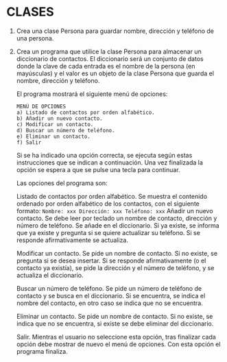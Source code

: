 # CLASES

1. Crea una clase Persona para guardar nombre, dirección y teléfono de una
persona.

2. Crea un programa que utilice la clase Persona para almacenar un diccionario de contactos. El diccionario será un conjunto de datos donde la clave de cada entrada es el nombre de la persona (en mayúsculas) y el valor es un objeto de la clase Persona que guarda el nombre, dirección y teléfono.

    El programa mostrará el siguiente menú de opciones:

    ```.
    MENÚ DE OPCIONES
    a) Listado de contactos por orden alfabético.
    b) Añadir un nuevo contacto.
    c) Modificar un contacto.
    d) Buscar un número de teléfono.
    e) Eliminar un contacto.
    f) Salir
    ```

    Si se ha indicado una opción correcta, se ejecuta según estas instrucciones que se indican a continuación. Una vez finalizada la opción se espera a que se pulse una tecla para continuar.

    Las opciones del programa son:

    Listado de contactos por orden alfabético. Se muestra el contenido ordenado
    por orden alfabético de los contactos, con el siguiente formato:
    ``
    Nombre: xxx Dirección: xxx Teléfono: xxx
    ``
    Añadir un nuevo contacto.
    Se debe leer por teclado un nombre de contacto,
    dirección y número de teléfono. Se añade en el diccionario. Si ya existe, se informa que ya existe y pregunta si se quiere actualizar su teléfono. Si se responde afirmativamente se actualiza.

    Modificar un contacto.
    Se pide un nombre de contacto. Si no existe, se pregunta si se desea insertar. Si se responde afirmativamente (o el contacto ya existía), se pide la dirección y el número de teléfono, y se actualiza el diccionario.

    Buscar un número de teléfono.
    Se pide un número de teléfono de contacto y se busca en el diccionario. Si se encuentra, se indica el nombre del contacto, en otro caso se indica que no se encuentra.

    Eliminar un contacto.
    Se pide un nombre de contacto. Si no existe, se indica que no se encuentra, si existe se debe eliminar del diccionario.

    Salir. Mientras el usuario no seleccione esta opción, tras finalizar cada opción debe mostrar de nuevo el menú de opciones. Con esta opción el programa finaliza.
